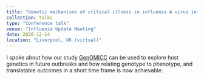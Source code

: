 ```yaml
---
title: "Genetic mechanisms of critical illness in influenza A virus infection: pandemic proof of principle"
collection: talks
type: "Conference talk"
venue: "Influenza Update Meeting"
date: 2020-12-14
location: "Liverpool, UK (virtual)"
---
```


I spoke about how our study [GenOMICC](www.genomicc.org) can be used to explore host genetics in future outbreaks and how relating genotype to phenotype, and translatable outcomes in a short time frame is now achievable.
